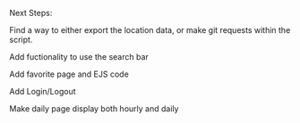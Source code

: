 Next Steps: 


Find a way to either export the location data, or make git requests within the script.


Add fuctionality to use the search bar


Add favorite page and EJS code


Add Login/Logout 


Make daily page display both hourly and daily
